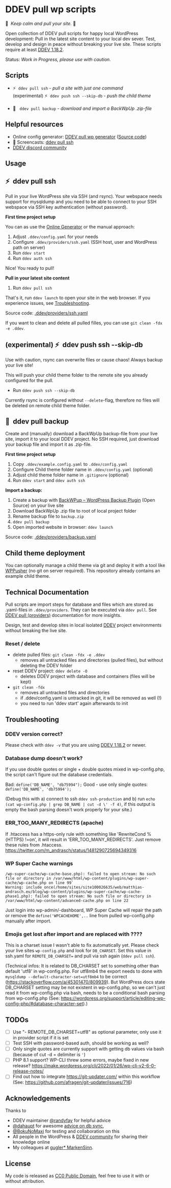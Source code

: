 # DDEV pull wp scripts

🧘&nbsp; *Keep calm and pull your site.* 🧘

Open collection of DDEV pull scripts for happy local WordPress development: Pull in the latest site content to your local dev sever. Test, develop and design in peace without breaking your live site. These scripts require at least [DDEV 1.18.2](https://github.com/drud/ddev/releases/tag/v1.18.2).

Status: *Work in Progress, please use with caution.*

## Scripts

- ⚡️&nbsp; `ddev pull ssh` - *pull a site with just one command*<br> (experimental) ⚡️&nbsp; `ddev push ssh --skip-db` - *push the child theme*<br><br>
- 💾 &nbsp; `ddev pull backup` - *download and import a BackWpUp .zip-file*

## Helpful resources

- Online config generator: [DDEV pull wp generator](https://mandrasch.github.io/ddev-pull-wp-generator/) ([Source code](https://github.com/mandrasch/ddev-pull-wp-generator/))
- 🎥  Screencasts: [ddev pull ssh](https://www.youtube.com/watch?v=lEGL65H-hts)
- [DDEV discord community](https://discord.gg/kDvSFBSZfs)

## Usage

## ⚡️&nbsp;  ddev pull ssh

Pull in your live WordPress site via SSH (and rsync). Your webspace needs support for mysqldump and you need to be able to connect to your SSH webspace via SSH key authentication (without password).

**First time project setup**

You can as use the [Online Generator](https://mandrasch.github.io/ddev-pull-wp-generator/) or the manual approach:

1. Adjust `.ddev/config.yaml` for your needs
1. Configure `.ddev/providers/ssh.yaml` (SSH host, user and WordPress path on server)
1. Run `ddev start`
1. Run `ddev auth ssh`

Nice! You ready to pull!

**Pull in your latest site content**

1. Run `ddev pull ssh`

That's it, run `ddev launch` to open your site in the web browser. If you experience issues, see [Troubleshooting](#troubleshooting).

Source code: [.ddev/providers/ssh.yaml](https://github.com/mandrasch/ddev-pull-wp-scripts/blob/main/.ddev/providers/ssh.yaml)

If you want to clean and delete all pulled filles, you can use `git clean -fdx -e .ddev`. 

## (experimental) ⚡️&nbsp;  ddev push ssh --skip-db

Use with caution, rsync can overwrite files or cause chaos! Always backup your live site!

This will push your child theme folder to the remote site you already configured for the pull.

- Run `ddev push ssh --skip-db`

Currently rsync is configured without `--delete`-flag, therefore no files will be deleted on remote child theme folder.

## 💾 &nbsp;ddev pull backup

Create and (manually) download a BackWpUp backup-file from your live site, import it to your local DDEV project. No SSH required, just download your backup file and import it as .zip-file.

**First time project setup**

1. Copy `.ddev/example.config.yaml` to `.ddev/config.yaml`
1. Configure Child theme folder name in `.ddev/config.yaml` (optional)
3. Adjust child theme folder name in `.gitignore` (optional)
4. Run `ddev start` and `ddev auth ssh`

**Import a backup:**

1. Create a backup with [BackWPup – WordPress Backup Plugin](https://wordpress.org/plugins/backwpup/) (Open Source) on your live site
1. Download BackWpUp .zip file to root of local project folder
1. Rename backup file to `backup.zip`
1. `ddev pull backup`
1. Open imported website in browser: `ddev launch`

Source code: [.ddev/providers/backup.yaml](https://github.com/mandrasch/ddev-pull-wp-scripts/blob/main/.ddev/providers/backup.yaml)

## Child theme deployment

You can optionally manage a child theme via git and deploy it with a tool like [WPPusher](https://wppusher.com/) (no git on server required). This repository already contains an example child theme. 

## Technical Documentation

Pull scripts are import steps for database and files which are stored as .yaml-files in `.ddev/providers`. They can be executed via `ddev pull`. See [DDEV pull (providers)](https://ddev.readthedocs.io/en/stable/users/providers/provider-introduction/) documentation for more insights.

 Design, test  and develop sites in local isolated [DDEV](https://ddev.readthedocs.io/en/stable/) project environments without breaking the live site.

### Reset / delete

- delete pulled files: `git clean -fdx -e .ddev`
    - removes all untracked files and directories (pulled files), but without deleting the DDEV folder
- reset DDEV project: `ddev delete -O`
    - deletes DDEV project with database and containers (files will be kept)
- `git clean -fdx`
    - removes all untracked files and directories
    - if .ddev/config.yaml is untracked in git, it will be removed as well (!)
    - you need to run 'ddev start' again afterwards to init

## Troubleshooting

### DDEV version correct?

Please check with `ddev -v` that you are using [DDEV 1.18.2](https://github.com/drud/ddev/releases/tag/v1.18.2) or newer.

### Database dump doesn't work?

If you use double quotes or single + double quotes mixed in wp-config.php, the script can't figure out the database credentials.

Bad: `define('DB_NAME', "db75994");`
Good - use only single quotes: `define('DB_NAME', 'db75994');`

(Debug this with a) connect to ssh `ddev ssh-production` and b) run `echo (cat wp-config.php | grep DB_NAME | cut -d \' -f 4)`, if this output is empty the bash parsing doesn't work properly for your site.) 

### ERR_TOO_MANY_REDIRECTS (apache)

If .htaccess has a https-only rule with something like 'RewriteCond %{HTTPS} !=on', it will result in 'ERR_TOO_MANY_REDIRECTS'. Just remove these rules from .htaccess. https://twitter.com/m_andrasch/status/1481290725694349316

### WP Super Cache warnings

```
/wp-super-cache/wp-cache-base.php): failed to open stream: No such file or directory in /var/www/html/wp-content/plugins/wp-super-cache/wp-cache.php on line 99`
Warning: include_once(/home/sites/site100026635/web/matthias-andrasch.eu/blog/wp-content/plugins/wp-super-cache/wp-cache-phase1.php): failed to open stream: No such file or directory in /var/www/html/wp-content/advanced-cache.php on line 22
```
Just login into wp-admin/-dashboard, WP Super Cache will repair the path or remove the `define('WPCACHEHOME',..` line from pulled wp-config.php manually after import. 

### Emojis get lost after import and are replaced with ????

This is a charset issue I wasn't able to fix automatically yet. Please check your live sites `wp-config.php` and look for `DB_CHARSET`. Set this value in ssh.yaml for `REMOTE_DB_CHARSET=` and pull via ssh again (`ddev pull ssh`).

(Technical infos: It is related to DB_CHARSET set to something other than default 'utf8' in wp-config.php. For utf8mb4 the export needs to done with `mysqldump --default-character-set=utf8mb4` to be correct (https://stackoverflow.com/a/45301470/809939). But WordPress docs state DB_CHARSET setting may be not existent in wp-config.php, so we can't just read it from wp-config.php via bash, needs to be a conditional bash parsing from wp-config.php (See: https://wordpress.org/support/article/editing-wp-config-php/#database-character-set).)

## TODOs

- [ ] Use "- REMOTE_DB_CHARSET=utf8" as optional parameter, only use it in provider script if it is set
- [ ] Test SSH with password-based auth, should be working as well?
- [ ] Only single quotes are currently support with getting db values via bash (because of cut -d = delimiter is `'`)
- [ ] PHP 8.1 support? WP-CLI threw some errors, maybe fixed in new release? https://make.wordpress.org/cli/2022/01/26/wp-cli-v2-6-0-release-notes/
- [ ] Find out how to integrate https://git-updater.com/ within this workflow (See: https://github.com/afragen/git-updater/issues/716)

## Acknowledgements

Thanks to 
- DDEV maintainer [@randyfay](https://github.com/rfay) for helpful advice
- [@dahaupt](https://github.com/dahaupt) for awesome [advice on db sync](https://github.com/drud/ddev/discussions/2940#discussioncomment-1665163),
- [@BokuNoMaxi](https://github.com/BokuNoMaxi) for testing and collaboration on this
- All people in the WordPress & [DDEV community](https://discord.gg/kDvSFBSZfs) for sharing their knowledge online
- My colleagues at [gugler* MarkenSinn](https://www.gugler.at/markensinn).

## License

My code is released as [CC0 Public Domain](https://tldrlegal.com/license/creative-commons-cc0-1.0-universal), feel free to use it with or without attribution.

